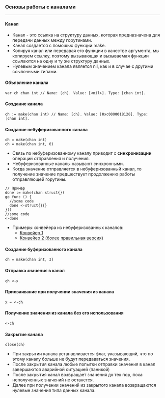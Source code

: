 ### Основы работы с каналами

---

#### Канал

- Канал - это ссылка на структуру данных, которая предназначена для передачи данных между горутинами.
- Канал создается с помощью функции make.
- Копируя канал или передавая его функции в качестве аргумента, мы копируем ссылку, поэтому вызывающая и вызываемая
  функции ссылаются на одну и ту же структуру данных.
- Нулевым значением канала является nil, как и в случае с другими ссылочными типами.

#### Объявление канала

```
var ch chan int // Name: [ch]. Value: [<nil>]. Type: [chan int].
```

#### Создание канала

```
ch := make(chan int) // Name: [ch]. Value: [0xc0000018120]. Type: [chan int].
```

#### Создание небуферизованного канала

```
ch = make(chan int)
ch = make(chan int, 0)
```

- Связь по небуферизованному каналу приводит с **синхронизации** операций отправления и получения.
- Небуферизованные каналы называют синхронными.
- Когда значение отправляется в небуферизованный канал, то получение значение предшествует продолжению работы
  отправляющей горутины.

```
// Пример
done := make(chan struct{})
go func () {
  //some code
  done <-struct{}{}
}()
//some code
<-done
```

- Примеры конвейера из небуферизованных каналов:
    - [Конвейер 1](./scripts/case1/convey.go)
    - [Конвейер 2 (более правильная версия)](./scripts/case2/convey.go)

#### Создание буферизованного канала

```
ch = make(chan int, 3)
```

#### Отправка значения в канал

```
ch <-x
```

#### Присваивание при получении значения из канала

```
x = <-ch
```

#### Получение значения из канала без его использования

```
<-ch
```

#### Закрытие канала

```
close(ch)
```

- При закрытии канала устанавливается флаг, указывающий, что по этому каналу больше не будут передаваться значения.
- После закрытия канала любые попытки отправки значения в канал завершаются аварийной ситуацией (паникой)
- После закрытия канал возвращает значения до тех пор, пока неполученных значений не останется.
- Далее при получении значений из закрытого канала возвращаются нулевые значения типа данных канала.
